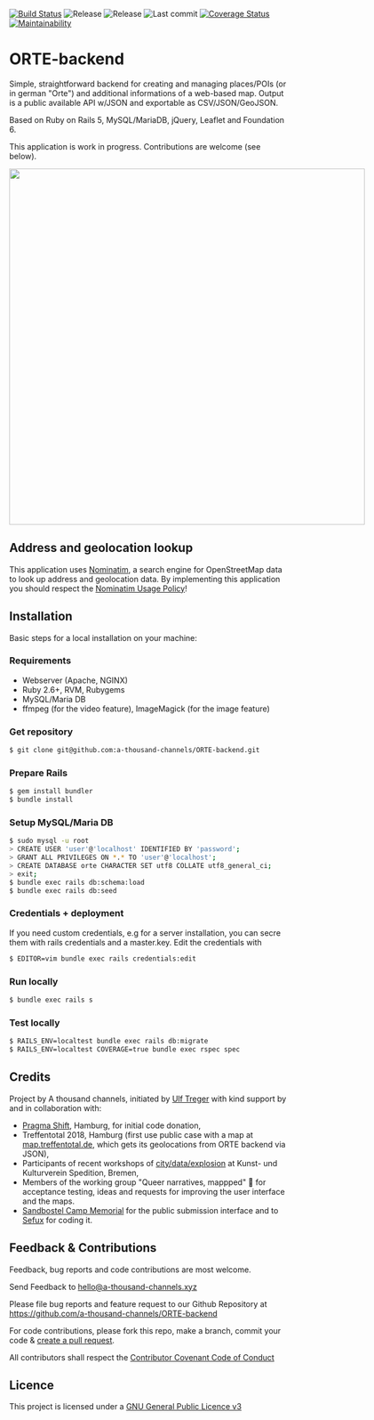 [![Build Status](https://travis-ci.com/ut/ORTE-backend.svg?branch=main)](https://app.travis-ci.com/github/ut/ORTE-backend) ![Release](https://img.shields.io/badge/tag-v0.5-blue.svg) ![Release](https://badgen.net/github/release/a-thousand-channels/ORTE-backend) ![Last commit](https://badgen.net/github/last-commit/a-thousand-channels/ORTE-backend/main) [![Coverage Status](https://coveralls.io/repos/github/ut/ORTE-backend/badge.svg?branch=main)](https://coveralls.io/github/ut/ORTE-backend?branch=main) [![Maintainability](https://api.codeclimate.com/v1/badges/ab3d16e763664a942d72/maintainability)](https://codeclimate.com/github/ut/ORTE-backend/maintainability)


# ORTE-backend

Simple, straightforward backend for creating and managing places/POIs (or in german "Orte") and additional informations of a web-based map. Output is a public available API w/JSON and exportable as CSV/JSON/GeoJSON.

Based on Ruby on Rails 5, MySQL/MariaDB, jQuery, Leaflet and Foundation 6.

This application is work in progress. Contributions are welcome (see below).

<img src="https://raw.githubusercontent.com/ut/ORTE-backend/main/app/assets/images/ORTE-sample-map2-overview.jpg" style="max-width: 640px" width="640" />

## Address and geolocation lookup

This application uses [Nominatim](https://nominatim.openstreetmap.org/), a search engine for OpenStreetMap data to look up address and geolocation data. By implementing this application you should respect the [Nominatim Usage Policy](https://operations.osmfoundation.org/policies/nominatim/)!

## Installation

Basic steps for a local installation on your machine:

### Requirements

* Webserver (Apache, NGINX)
* Ruby 2.6+, RVM, Rubygems
* MySQL/Maria DB
* ffmpeg (for the video feature), ImageMagick (for the image feature)

### Get repository

```bash
$ git clone git@github.com:a-thousand-channels/ORTE-backend.git
```
### Prepare Rails

```bash
$ gem install bundler
$ bundle install
```

### Setup MySQL/Maria DB

```bash
$ sudo mysql -u root
> CREATE USER 'user'@'localhost' IDENTIFIED BY 'password';
> GRANT ALL PRIVILEGES ON *.* TO 'user'@'localhost';
> CREATE DATABASE orte CHARACTER SET utf8 COLLATE utf8_general_ci;
> exit;
$ bundle exec rails db:schema:load
$ bundle exec rails db:seed
```

### Credentials + deployment

If you need custom credentials, e.g for a server installation, you can secre them with rails credentials and a master.key. Edit the credentials with

```bash
$ EDITOR=vim bundle exec rails credentials:edit
```

### Run locally

```bash
$ bundle exec rails s
```

### Test locally


```bash
$ RAILS_ENV=localtest bundle exec rails db:migrate
$ RAILS_ENV=localtest COVERAGE=true bundle exec rspec spec
```

## Credits

Project by A thousand channels, initiated by [Ulf Treger](https://github.com/ut) with kind support by and in collaboration with:

* [Pragma Shift](https://www.pragma-shift.net/), Hamburg, for initial code donation,
* Treffentotal 2018, Hamburg (first use public case with a map at [map.treffentotal.de](https://map.treffentotal.de), which gets its geolocations from ORTE backend via JSON),
* Participants of recent workshops of [city/data/explosion](https://citydataexplosion.tumblr.com/) at Kunst- und Kulturverein Spedition, Bremen,
* Members of the working group "Queer narratives, mappped" 💖 for acceptance testing, ideas and requests for improving the user interface and the maps.
* [Sandbostel Camp Memorial](https://www.stiftung-lager-sandbostel.de/) for the public submission interface and to [Sefux](https://github.com/Sefux) for coding it.

## Feedback & Contributions

Feedback, bug reports and code contributions are most welcome.

Send Feedback to hello@a-thousand-channels.xyz

Please file bug reports and feature request to our Github Repository at https://github.com/a-thousand-channels/ORTE-backend

For code contributions, please fork this repo, make a branch, commit your code & [create a pull request](https://help.github.com/en/articles/creating-a-pull-request).

All contributors shall respect the [Contributor Covenant Code of Conduct](https://github.com/a-thousand-channels/ORTE-backend/blob/main/CODE_OF_CONDUCT.md)


## Licence

This project is licensed under a [GNU General Public Licence v3](https://github.com/a-thousand-channels/ORTE-backend/blob/master/LICENSE)
